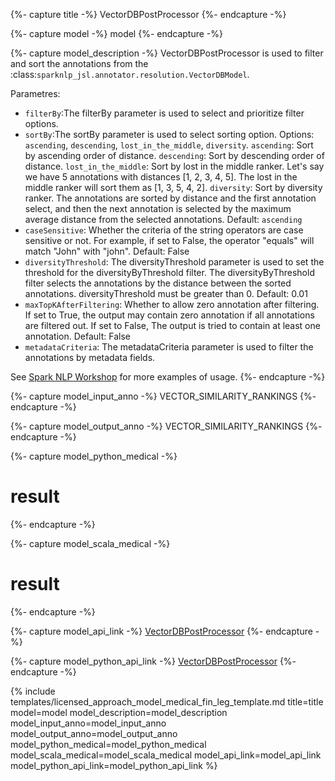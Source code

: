 {%- capture title -%}
VectorDBPostProcessor
{%- endcapture -%}

{%- capture model -%}
model
{%- endcapture -%}

{%- capture model_description -%}
VectorDBPostProcessor is used to filter and sort the annotations from the :class:`sparknlp_jsl.annotator.resolution.VectorDBModel`.

Parametres:

- `filterBy`:The filterBy parameter is used to select and prioritize filter options.
- `sortBy`:The sortBy parameter is used to select sorting option.
Options: `ascending`, `descending`, `lost_in_the_middle`, `diversity`.
`ascending`: Sort by ascending order of distance.
`descending`: Sort by descending order of distance.
`lost_in_the_middle`: Sort by lost in the middle ranker. Let's say we have 5 annotations with distances [1, 2, 3, 4, 5]. The lost in the middle ranker will sort them as [1, 3, 5, 4, 2].
`diversity`:  Sort by diversity ranker. The annotations are sorted by distance and the first annotation select, and then the next annotation is selected by the maximum average distance from the selected annotations. Default: `ascending`
- `caseSensitive`: Whether the criteria of the string operators are case sensitive or not.
For example, if set to False, the operator "equals" will match "John" with "john".
Default: False
- `diversityThreshold`: The diversityThreshold parameter is used to set the threshold for the diversityByThreshold filter.
  The diversityByThreshold filter selects the annotations by the distance between the sorted annotations.
  diversityThreshold must be greater than 0.
  Default: 0.01
- `maxTopKAfterFiltering`:  Whether to allow zero annotation after filtering.
  If set to True, the output may contain zero annotation if all annotations are filtered out.
  If set to False, The output is tried to contain at least one annotation.
  Default: False
- `metadataCriteria`: The metadataCriteria parameter is used to filter the annotations by metadata fields.


See [Spark NLP Workshop](https://colab.research.google.com/github/JohnSnowLabs/spark-nlp-workshop/blob/master/tutorials/Certification_Trainings/Healthcare/41.Flattener.ipynb) for more examples of usage.
{%- endcapture -%}

{%- capture model_input_anno -%}
VECTOR_SIMILARITY_RANKINGS
{%- endcapture -%}

{%- capture model_output_anno -%}
VECTOR_SIMILARITY_RANKINGS
{%- endcapture -%}

{%- capture model_python_medical -%}


# result

{%- endcapture -%}


{%- capture model_scala_medical -%}



# result


{%- endcapture -%}

{%- capture model_api_link -%}
[VectorDBPostProcessor](https://nlp.johnsnowlabs.com/licensed/api/com/johnsnowlabs/nlp/annotators/rag/VectorDBPostProcessor.html)
{%- endcapture -%}

{%- capture model_python_api_link -%}
[VectorDBPostProcessor](https://nlp.johnsnowlabs.com/licensed/api/python/reference/autosummary/sparknlp_jsl/annotator/rag/vectordb_post_processor/index.html)
{%- endcapture -%}

{% include templates/licensed_approach_model_medical_fin_leg_template.md
title=title
model=model
model_description=model_description
model_input_anno=model_input_anno
model_output_anno=model_output_anno
model_python_medical=model_python_medical
model_scala_medical=model_scala_medical
model_api_link=model_api_link
model_python_api_link=model_python_api_link
%}
